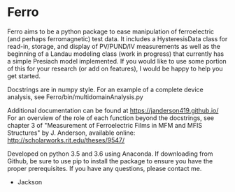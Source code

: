 Ferro
===========

Ferro aims to be a python package to ease manipulation of ferroelectric (and perhaps ferromagnetic) test data. It includes a HysteresisData class for read-in, storage, and display of PV/PUND/IV measurements as well as the beginning of a Landau modeling class (work in progress) that currently has a simple Presiach model implemented. If you would like to use some portion of this for your research (or add on features), I would be happy to help you get started.

Docstrings are in numpy style. For an example of a complete device analysis, see Ferro/bin/multidomainAnalysis.py

Additional documentation can be found at https://janderson419.github.io/
For an overview of the role of each function beyond the docstrings, see chapter 3 of "Measurement of Ferroelectric Films in MFM and MFIS Structures" by J. Anderson, available online: http://scholarworks.rit.edu/theses/9547/

Developed on python 3.5 and 3.6 using Anaconda. If downloading from Github, be sure to use pip to install the package to ensure you have the proper prerequisites. If you have any questions, please contact me. 

- Jackson
